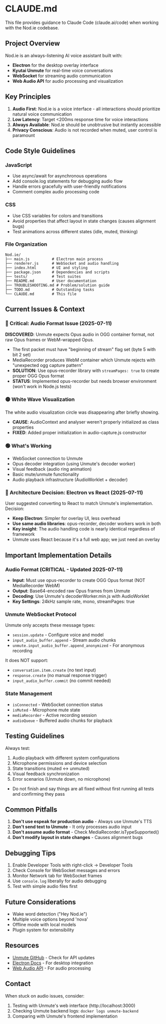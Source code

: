 # CLAUDE.md

This file provides guidance to Claude Code (claude.ai/code) when working with the Nod.ie codebase.

## Project Overview

Nod.ie is an always-listening AI voice assistant built with:
- **Electron** for the desktop overlay interface
- **Kyutai Unmute** for real-time voice conversations
- **WebSocket** for streaming audio communication
- **Web Audio API** for audio processing and visualization

## Key Principles

1. **Audio First**: Nod.ie is a voice interface - all interactions should prioritize natural voice communication
2. **Low Latency**: Target <200ms response time for voice interactions
3. **Always Available**: Nod.ie should be unobtrusive but instantly accessible
4. **Privacy Conscious**: Audio is not recorded when muted, user control is paramount

## Code Style Guidelines

### JavaScript
- Use async/await for asynchronous operations
- Add console.log statements for debugging audio flow
- Handle errors gracefully with user-friendly notifications
- Comment complex audio processing code

### CSS
- Use CSS variables for colors and transitions
- Avoid properties that affect layout in state changes (causes alignment bugs)
- Test animations across different states (idle, muted, thinking)

### File Organization
```
Nod.ie/
├── main.js          # Electron main process
├── renderer.js      # WebSocket and audio handling
├── index.html       # UI and styling
├── package.json     # Dependencies and scripts
├── tests/           # Test suites
├── README.md        # User documentation
├── TROUBLESHOOTING.md # Problem/solution guide
├── TODO.md          # Outstanding tasks
└── CLAUDE.md        # This file
```

## Current Issues & Context

### 🔴 Critical: Audio Format Issue (2025-07-11)
**DISCOVERED**: Unmute expects Opus audio in OGG container format, not raw Opus frames or WebM-wrapped Opus.
- The first packet must have "beginning of stream" flag set (byte 5 with bit 2 set)
- MediaRecorder produces WebM container which Unmute rejects with "unexpected ogg capture pattern"
- **SOLUTION**: Use opus-recorder library with `streamPages: true` to create proper OGG Opus format
- **STATUS**: Implemented opus-recorder but needs browser environment (won't work in Node.js tests)

### 🟡 White Wave Visualization
The white audio visualization circle was disappearing after briefly showing.
- **CAUSE**: AudioContext and analyser weren't properly initialized as class properties
- **FIXED**: Added proper initialization in audio-capture.js constructor

### 🟢 What's Working
- WebSocket connection to Unmute
- Opus decoder integration (using Unmute's decoder worker)
- Visual feedback (audio ring animation)
- Basic mute/unmute functionality
- Audio playback infrastructure (AudioWorklet + decoder)

### 📝 Architecture Decision: Electron vs React (2025-07-11)
User suggested converting to React to match Unmute's implementation. Decision:
- **Keep Electron**: Simpler for overlay UI, less overhead
- **Use same audio libraries**: opus-recorder, decoder workers work in both
- **Key insight**: The audio handling code is nearly identical regardless of framework
- Unmute uses React because it's a full web app; we just need an overlay

## Important Implementation Details

### Audio Format (CRITICAL - Updated 2025-07-11)
- **Input**: Must use opus-recorder to create OGG Opus format (NOT MediaRecorder WebM)
- **Output**: Base64-encoded raw Opus frames from Unmute
- **Decoding**: Use Unmute's decoderWorker.min.js with AudioWorklet
- **Key Settings**: 24kHz sample rate, mono, streamPages: true

### Unmute WebSocket Protocol
Unmute only accepts these message types:
- `session.update` - Configure voice and model
- `input_audio_buffer.append` - Stream audio chunks
- `unmute.input_audio_buffer.append_anonymized` - For anonymous recording

It does NOT support:
- `conversation.item.create` (no text input)
- `response.create` (no manual response trigger)
- `input_audio_buffer.commit` (no commit needed)

### State Management
- `isConnected` - WebSocket connection status
- `isMuted` - Microphone mute state
- `mediaRecorder` - Active recording session
- `audioQueue` - Buffered audio chunks for playback

## Testing Guidelines

Always test:
1. Audio playback with different system configurations
2. Microphone permissions and device selection
3. State transitions (muted ↔ unmuted)
4. Visual feedback synchronization
5. Error scenarios (Unmute down, no microphone)
- Do not finish and say things are all fixed without first running all tests and confirming they pass

## Common Pitfalls

1. **Don't use espeak for production audio** - Always use Unmute's TTS
2. **Don't send text to Unmute** - It only processes audio input
3. **Don't assume audio format** - Check MediaRecorder.isTypeSupported()
4. **Don't modify layout in state changes** - Causes alignment bugs

## Debugging Tips

1. Enable Developer Tools with right-click → Developer Tools
2. Check Console for WebSocket messages and errors
3. Monitor Network tab for WebSocket frames
4. Use `console.log` liberally for audio debugging
5. Test with simple audio files first

## Future Considerations

- Wake word detection ("Hey Nod.ie")
- Multiple voice options beyond 'nova'
- Offline mode with local models
- Plugin system for extensibility

## Resources

- [Unmute GitHub](https://github.com/kyutai-labs/unmute) - Check for API updates
- [Electron Docs](https://www.electronjs.org/) - For desktop integration
- [Web Audio API](https://developer.mozilla.org/en-US/docs/Web/API/Web_Audio_API) - For audio processing

## Contact

When stuck on audio issues, consider:
1. Testing with Unmute's web interface (http://localhost:3000)
2. Checking Unmute backend logs: `docker logs unmute-backend`
3. Comparing with Unmute's frontend implementation